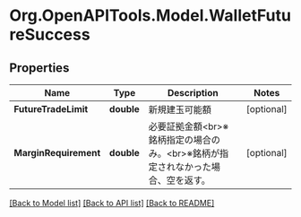 # Org.OpenAPITools.Model.WalletFutureSuccess
## Properties

Name | Type | Description | Notes
------------ | ------------- | ------------- | -------------
**FutureTradeLimit** | **double** | 新規建玉可能額 | [optional] 
**MarginRequirement** | **double** | 必要証拠金額&lt;br&gt;※銘柄指定の場合のみ。&lt;br&gt;※銘柄が指定されなかった場合、空を返す。 | [optional] 

[[Back to Model list]](../README.md#documentation-for-models) [[Back to API list]](../README.md#documentation-for-api-endpoints) [[Back to README]](../README.md)

